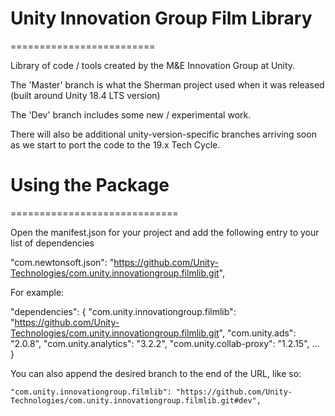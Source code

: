# Unity Innovation Group Film Library
=========================

Library of code / tools created by the M&E Innovation Group at Unity.

The 'Master' branch is what the Sherman project used when it was released (built around Unity 18.4 LTS version)

The 'Dev' branch includes some new / experimental work.

There will also be additional unity-version-specific branches arriving soon as we start to port the code to the 19.x Tech Cycle.

# Using the Package
=============================

Open the manifest.json for your project and add the following entry to your list of dependencies

"com.newtonsoft.json": "https://github.com/Unity-Technologies/com.unity.innovationgroup.filmlib.git",

For example:

  "dependencies": {
    "com.unity.innovationgroup.filmlib": "https://github.com/Unity-Technologies/com.unity.innovationgroup.filmlib.git",
    "com.unity.ads": "2.0.8",
    "com.unity.analytics": "3.2.2",
    "com.unity.collab-proxy": "1.2.15",
    ...
    }
 
 You can also append the desired branch to the end of the URL, like so:
 
    "com.unity.innovationgroup.filmlib": "https://github.com/Unity-Technologies/com.unity.innovationgroup.filmlib.git#dev",

